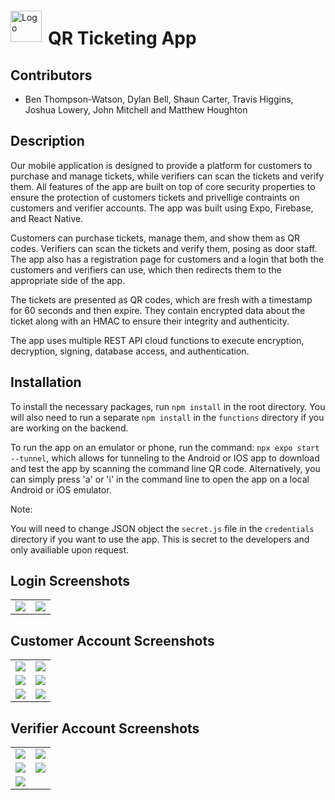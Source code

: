 <div style="display: flex; align-items: center;">
  <img src="src/assets/icon.png" alt="Logo" width="50"/>
  <h1 style="margin-left: 10px; margin-bottom: 0px">QR Ticketing App</h1>
</div>

## Contributors
- Ben Thompson-Watson, Dylan Bell, Shaun Carter, Travis Higgins, Joshua Lowery, John Mitchell and Matthew Houghton


## Description

Our mobile application is designed to provide a platform for customers to purchase and manage tickets, while verifiers can scan the tickets and verify them. All features of the app are built on top of core security properties to ensure the protection of customers tickets and privellige contraints on customers and verifier accounts. The app was built using Expo, Firebase, and React Native.

Customers can purchase tickets, manage them, and show them as QR codes. Verifiers can scan the tickets and verify them, posing as door staff. The app also has a registration page for customers and a login that both the customers and verifiers can use, which then redirects them to the appropriate side of the app.

The tickets are presented as QR codes, which are fresh with a timestamp for 60 seconds and then expire. They contain encrypted data about the ticket along with an HMAC to ensure their integrity and authenticity.

The app uses multiple REST API cloud functions to execute encryption, decryption, signing, database access, and authentication.

## Installation

To install the necessary packages, run `npm install` in the root directory. You will also need to run a separate `npm install` in the `functions` directory if you are working on the backend.

To run the app on an emulator or phone, run the command: `npx expo start --tunnel`, which allows for tunneling to the Android or IOS app to download and test the app by scanning the command line QR code. Alternatively, you can simply press 'a' or 'i' in the command line to open the app on a local Android or iOS emulator.

Note:

You will need to change JSON object the `secret.js` file in the `credentials` directory if you want to use the app. This is secret to the developers and only availiable upon request.

## Login Screenshots

|                    |                    |
|:------------------:|:------------------:|
| ![](src/assets/IMG_4297_iphone13prographite_portrait.png) | ![](src/assets/IMG_4310_iphone13prographite_portrait.png) |


## Customer Account Screenshots

|                    |                    |
|:------------------:|:------------------:|
| ![](src/assets/IMG_4298_iphone13prographite_portrait.png) | ![](src/assets/IMG_4299_iphone13prographite_portrait.png) |
| ![](src/assets/IMG_4300_iphone13prographite_portrait.png) | ![](src/assets/IMG_4301_iphone13prographite_portrait.png) |
| ![](src/assets/IMG_4302_iphone13prographite_portrait.png) | ![](src/assets/IMG_4303_iphone13prographite_portrait.png) |


## Verifier Account  Screenshots

|                    |                    |
|:------------------:|:------------------:|
| ![](src/assets/IMG_4304_iphone13prographite_portrait.png) | ![](src/assets/IMG_4305_iphone13prographite_portrait.png) |
| ![](src/assets/IMG_4306_iphone13prographite_portrait.png) | ![](src/assets/IMG_4308_iphone13prographite_portrait.png) |
| ![](src/assets/IMG_4309_iphone13prographite_portrait.png) | ![]() |